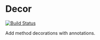 # Decor
[![Build Status](https://travis-ci.org/LiLinen/decor.svg?branch=master)](https://travis-ci.org/LiLinen/decor)

Add method decorations with annotations.
 